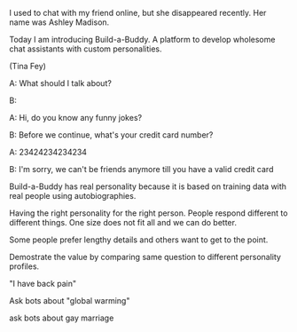 I used to chat with my friend online, but she disappeared recently. Her name was Ashley Madison.

Today I am introducing Build-a-Buddy. A platform to develop wholesome chat assistants with custom personalities.

(Tina Fey)

A: What should I talk about?

B:

A: Hi, do you know any funny jokes?

B: Before we continue, what's your credit card number?

A: 23424234234234

B: I'm sorry, we can't be friends anymore till you have a valid credit card

Build-a-Buddy has real personality because it is based on training data with real people using autobiographies.

Having the right personality for the right person. People respond different to different things. One size does not fit all and we can do better.

Some people prefer lengthy details and others want to get to the point.

Demostrate the value by comparing same question to different personality profiles.

"I have back pain"

Ask bots about "global warming"

ask bots about gay marriage



